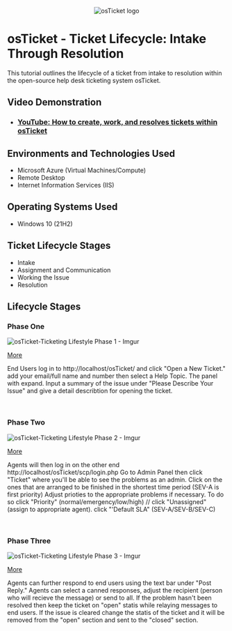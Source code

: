 <p align="center">
<img src="https://i.imgur.com/Clzj7Xs.png" alt="osTicket logo"/>
</p>

<h1>osTicket - Ticket Lifecycle: Intake Through Resolution</h1>
This tutorial outlines the lifecycle of a ticket from intake to resolution within the open-source help desk ticketing system osTicket.<br />


<h2>Video Demonstration</h2>

- ### [YouTube: How to create, work, and resolves tickets within osTicket](https://www.youtube.com)

<h2>Environments and Technologies Used</h2>

- Microsoft Azure (Virtual Machines/Compute)
- Remote Desktop
- Internet Information Services (IIS)

<h2>Operating Systems Used </h2>

- Windows 10</b> (21H2)

<h2>Ticket Lifecycle Stages</h2>

- Intake
- Assignment and Communication
- Working the Issue
- Resolution

<h2>Lifecycle Stages</h2>

<p>
<h3>Phase One</h3>
  
![osTicket-Ticketing Lifestyle Phase 1 - Imgur](https://github.com/PhillisEssel/ticket-lifecycle/assets/156061642/ebde9fe6-f440-4a2a-9449-c9ed57f8a3e7)

 
<p><a href="https://imgur.com/a/tCQfATt">More</a></p>

</p>
<p>
End Users log in to http://localhost/osTicket/ and click "Open a New Ticket." add your email/full name and number then select a Help Topic. The panel with expand. Input a summary of the issue under "Please Describe Your Issue" and give a detail describtion for opening the ticket.
</p>
<br />

<p>
<h3>Phase Two</h3>

![osTicket-Ticketing Lifestyle Phase 2 - Imgur](https://github.com/PhillisEssel/ticket-lifecycle/assets/156061642/ce23ab50-3283-47fb-9d8a-afc9bbef676f)

<p><a href="https://imgur.com/a/dj7lAaU">More</a></p>

</p>
<p>
Agents will then log in on the other end http://localhost/osTicket/scp/login.php Go to Admin Panel then click "Ticket" where you'll be able to see the problems as an admin. Click on the ones that are arranged to be finished in the shortest time period (SEV-A is first priority) Adjust prioties to the appropriate problems if necessary. To do so click "Priority" (normal/emergency/low/high) // click "Unassigned" (assign to appropriate agent). click "'Default SLA" (SEV-A/SEV-B/SEV-C)
</p>
<br />

<p>
<h3>Phase Three</h3>

![osTicket-Ticketing Lifestyle Phase 3 - Imgur](https://github.com/PhillisEssel/ticket-lifecycle/assets/156061642/6353fbb0-3c51-44a4-b942-64a7e6098d57)
<p><a href="https://imgur.com/a/1KnwHxw">More</a></p>

</p>
<p>
Agents can further respond to end users using the text bar under "Post Reply." Agents can select a canned responses, adjust the recipient (person who will recieve the message) or send to all. If the problem hasn't been resolved then keep the ticket on "open" statis while relaying messages to end users. If the issue is cleared change the statis of the ticket and it will be removed from the "open" section and sent to the "closed" section.
</p>
<br />
